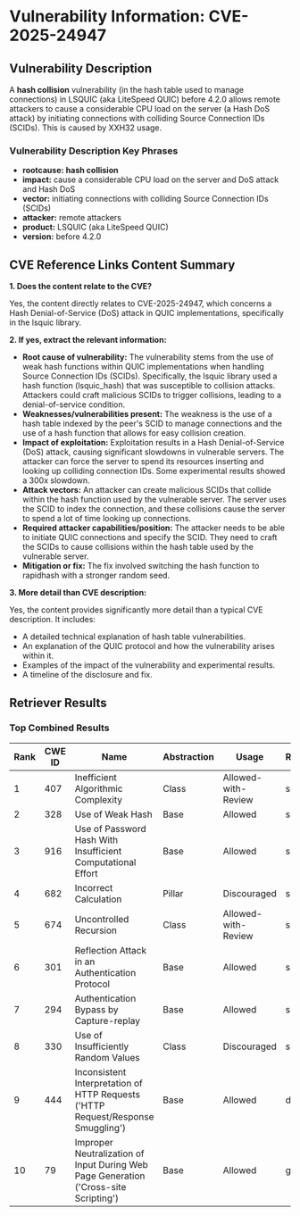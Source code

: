 # Vulnerability Information: CVE-2025-24947

## Vulnerability Description
A **hash collision** vulnerability (in the hash table used to manage connections) in LSQUIC (aka LiteSpeed QUIC) before 4.2.0 allows remote attackers to cause a considerable CPU load on the server (a Hash DoS attack) by initiating connections with colliding Source Connection IDs (SCIDs). This is caused by XXH32 usage.

### Vulnerability Description Key Phrases
- **rootcause:** **hash collision**
- **impact:** cause a considerable CPU load on the server and DoS attack and Hash DoS
- **vector:** initiating connections with colliding Source Connection IDs (SCIDs)
- **attacker:** remote attackers
- **product:** LSQUIC (aka LiteSpeed QUIC)
- **version:** before 4.2.0

## CVE Reference Links Content Summary
**1. Does the content relate to the CVE?**

Yes, the content directly relates to CVE-2025-24947, which concerns a Hash Denial-of-Service (DoS) attack in QUIC implementations, specifically in the lsquic library.

**2. If yes, extract the relevant information:**

*   **Root cause of vulnerability:** The vulnerability stems from the use of weak hash functions within QUIC implementations when handling Source Connection IDs (SCIDs). Specifically, the lsquic library used a hash function (lsquic\_hash) that was susceptible to collision attacks. Attackers could craft malicious SCIDs to trigger collisions, leading to a denial-of-service condition.
*   **Weaknesses/vulnerabilities present:** The weakness is the use of a hash table indexed by the peer's SCID to manage connections and the use of a hash function that allows for easy collision creation.
*   **Impact of exploitation:** Exploitation results in a Hash Denial-of-Service (DoS) attack, causing significant slowdowns in vulnerable servers. The attacker can force the server to spend its resources inserting and looking up colliding connection IDs. Some experimental results showed a 300x slowdown.
*   **Attack vectors:** An attacker can create malicious SCIDs that collide within the hash function used by the vulnerable server. The server uses the SCID to index the connection, and these collisions cause the server to spend a lot of time looking up connections.
*   **Required attacker capabilities/position:** The attacker needs to be able to initiate QUIC connections and specify the SCID. They need to craft the SCIDs to cause collisions within the hash table used by the vulnerable server.
*   **Mitigation or fix:** The fix involved switching the hash function to rapidhash with a stronger random seed.

**3. More detail than CVE description:**

Yes, the content provides significantly more detail than a typical CVE description. It includes:
*   A detailed technical explanation of hash table vulnerabilities.
*   An explanation of the QUIC protocol and how the vulnerability arises within it.
*   Examples of the impact of the vulnerability and experimental results.
*   A timeline of the disclosure and fix.

## Retriever Results

### Top Combined Results

| Rank | CWE ID | Name | Abstraction | Usage  | Retrievers | Individual Scores |
|------|--------|------|-------------|-------|------------|-------------------|
| 1 | 407 | Inefficient Algorithmic Complexity | Class | Allowed-with-Review | sparse | 0.351 |
| 2 | 328 | Use of Weak Hash | Base | Allowed | sparse | 0.327 |
| 3 | 916 | Use of Password Hash With Insufficient Computational Effort | Base | Allowed | sparse | 0.281 |
| 4 | 682 | Incorrect Calculation | Pillar | Discouraged | sparse | 0.264 |
| 5 | 674 | Uncontrolled Recursion | Class | Allowed-with-Review | sparse | 0.263 |
| 6 | 301 | Reflection Attack in an Authentication Protocol | Base | Allowed | sparse | 0.263 |
| 7 | 294 | Authentication Bypass by Capture-replay | Base | Allowed | sparse | 0.263 |
| 8 | 330 | Use of Insufficiently Random Values | Class | Discouraged | sparse | 0.260 |
| 9 | 444 | Inconsistent Interpretation of HTTP Requests ('HTTP Request/Response Smuggling') | Base | Allowed | dense | 0.519 |
| 10 | 79 | Improper Neutralization of Input During Web Page Generation ('Cross-site Scripting') | Base | Allowed | graph | 0.002 |

